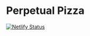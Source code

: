 # Perpetual Pizza

[![Netlify Status](https://api.netlify.com/api/v1/badges/8a9b63c0-c5d0-4e59-8b24-e2f49d90f158/deploy-status)](https://app.netlify.com/sites/perpetual-pizza/deploys)
